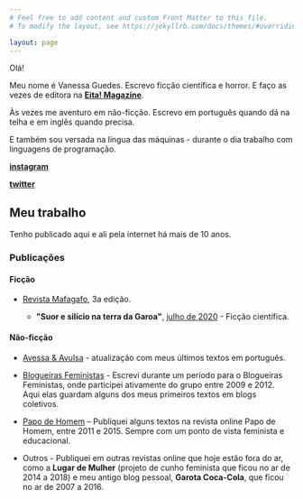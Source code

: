 ```yaml
---
# Feel free to add content and custom Front Matter to this file.
# To modify the layout, see https://jekyllrb.com/docs/themes/#overriding-theme-defaults

layout: page
---
```


Olá!

Meu nome é Vanessa Guedes. Escrevo ficção científica e horror. E faço as vezes de editora na **[Eita! Magazine](https://www.eitamagazine.com)**. 

Às vezes me aventuro em não-ficção. Escrevo em português quando dá na telha e em inglês quando precisa. 

E também sou versada na língua das máquinas - durante o dia trabalho com linguagens de programação.


**[instagram](https://www.instagram.com/vanessainpixels/)**

**[twitter](https://twitter.com/vanessainpixels)**



## Meu trabalho

Tenho publicado aqui e ali pela internet há mais de 10 anos.

### Publicações

#### Ficção

* [Revista Mafagafo](https://mafagaforevista.com.br/edicao-3/), 3a edição.

  * **"Suor e silício na terra da Garoa"**, [julho de 2020](https://mafagaforevista.com.br/edicao-3-julho/) - Ficção científica. 

#### Não-ficção

* [Avessa & Avulsa](https://avessaeavulsa.com/) - atualização com meus últimos textos em português.

* [Blogueiras Feministas](https://blogueirasfeministas.com/?s=Texto+de+Nessa+Guedes) - Escrevi durante um período para o Blogueiras Feministas, onde participei ativamente do grupo entre 2009 e 2012. Aqui elas guardam alguns dos meus primeiros textos em blogs coletivos.

* [Papo de Homem](https://papodehomem.com.br/autores/vanessa-guedes/#artigos) – Publiquei alguns textos na revista online Papo de Homem, entre 2011 e 2015. Sempre com um ponto de vista feminista e educacional.

* Outros - Publiquei em outras revistas online que hoje estão fora do ar, como a **Lugar de Mulher** (projeto de cunho feminista que ficou no ar de 2014 a 2018) e meu antigo blog pessoal, **Garota Coca-Cola**, que ficou no ar de 2007 a 2016.
